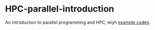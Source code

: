 # HPC-parallel-introduction

An introduction to parallel programming and HPC, wiyh [example codes](./code).
